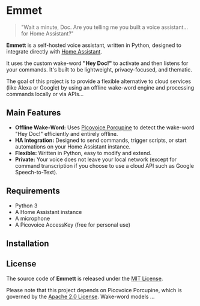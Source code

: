 # Emmet

> "Wait a minute, Doc. Are you telling me you built a voice assistant... for Home Assistant?"

**Emmett** is a self-hosted voice assistant, written in Python, designed to integrate directly with [Home Assistant](https://www.home-assistant.io/).

It uses the custom wake-word **"Hey Doc!"** to activate and then listens for your commands. It's built to be lightweight, privacy-focused, and thematic.

The goal of this project is to provide a flexible alternative to cloud services (like Alexa or Google) by using an offline wake-word engine and processing commands locally or via APIs...

## Main Features

* **Offline Wake-Word:** Uses [Picovoice Porcupine](https://picovoice.ai/platform/porcupine/) to detect the wake-word "Hey Doc!" efficiently and entirely offline.
* **HA Integration:** Designed to send commands, trigger scripts, or start automations on your Home Assistant instance.
* **Flexible:** Written in Python, easy to modify and extend.
* **Private:** Your voice does not leave your local network (except for command transcription if you choose to use a cloud API such as Google Speech-to-Text).

## Requirements

* Python 3
* A Home Assistant instance
* A microphone
* A Picovoice AccessKey (free for personal use)

## Installation


## License

The source code of **Emmett** is released under the [MIT License](LICENSE).

Please note that this project depends on Picovoice Porcupine, which is governed by the [Apache 2.0 License](https://github.com/Picovoice/porcupine/blob/master/LICENSE). Wake-word models ...
